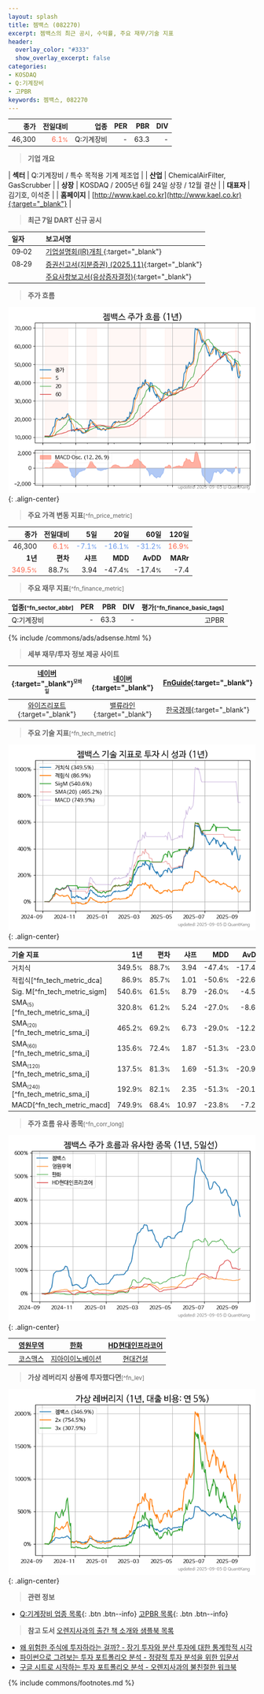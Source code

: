 ```yaml
---
layout: splash
title: 젬백스 (082270)
excerpt: 젬백스의 최근 공시, 수익률, 주요 재무/기술 지표
header:
  overlay_color: "#333"
  show_overlay_excerpt: false
categories:
- KOSDAQ
- Q:기계장비
- 고PBR
keywords: 젬백스, 082270
---
```


| **종가** | **전일대비** | **업종** | **PER** | **PBR** | **DIV** |
| -------: | -----------: | -------: | ------: | ------: | ------: |
| 46,300 | <span style="color: tomato">6.1<small>%</small></span> | Q:기계장비 | - | 63.3 | - |

<!-- more -->


> **기업 개요**<a id="company"></a>

| <span style="white-space:nowrap;">**섹터**</span> | Q:기계장비 / 특수 목적용 기계 제조업 |
| <span style="white-space:nowrap;">**산업**</span> | ChemicalAirFilter, GasScrubber |
| <span style="white-space:nowrap;">**상장**</span> | KOSDAQ / 2005년 6월 24일 상장 / 12월 결산 |
| <span style="white-space:nowrap;">**대표자**</span> | 김기호, 이석준 |
| <span style="white-space:nowrap;">**홈페이지**</span> | [http://www.kael.co.kr](http://www.kael.co.kr){:target="_blank"} |


> **최근 7일 DART 신규 공시**<a id="dart"></a>

| **일자** |      | **보고서명** |
| :------- | :--- | :----------- |
| 09&#x2011;02 | | [기업설명회(IR)개최              ](https://dart.fss.or.kr/dsaf001/main.do?rcpNo=20250902900239){:target="_blank"} |
| 08&#x2011;29 | | [증권신고서(지분증권) (2025.11)](https://dart.fss.or.kr/dsaf001/main.do?rcpNo=20250829002113){:target="_blank"} |
|  | | [주요사항보고서(유상증자결정)](https://dart.fss.or.kr/dsaf001/main.do?rcpNo=20250829001896){:target="_blank"} |


> **주가 흐름**<a id="price"></a>

![082270](/stock/images/082270.png){: .align-center}


> **주요 가격 변동 지표**<small>[^fn_price_metric]</small>

| **종가** | **전일대비** | **5일** | **20일** | **60일** | **120일** |
| -------: | -----------: | ------: | -------: | -------: | --------: |
| 46,300 | <span style="color: tomato">6.1<small>%</small></span> | <span style="color: cornflowerblue">-7.1<small>%</small></span> | <span style="color: cornflowerblue">-16.1<small>%</small></span> | <span style="color: cornflowerblue">-31.2<small>%</small></span> | <span style="color: tomato">16.9<small>%</small></span> |
| **1년** | **편차** | **샤프** | **MDD** | **AvDD** | **MARr** |
| <span style="color: tomato">349.5<small>%</small></span> | 88.7<small>%</small> | 3.94 | -47.4<small>%</small> | -17.4<small>%</small> | -7.4 |


> **주요 재무 지표**<small>[^fn_finance_metric]</small>

| **업종**<small>[^fn_sector_abbr]</small> | **PER** | **PBR** | **DIV** | **평가**<small>[^fn_finance_basic_tags]</small> |
| :--------------------------------------- | ------: | ------: | ------: | ----------------------------------------------: |
| Q:기계장비 | - | 63.3 | - | 고PBR |



{% include /commons/ads/adsense.html %}

> **세부 재무/투자 정보 제공 사이트**

| [네이버](https://m.stock.naver.com/domestic/stock/082270/finance/summary){:target="_blank"}<sup><small>모바일</small></sup> | [네이버](https://finance.naver.com/item/coinfo.naver?code=082270){:target="_blank"} | [FnGuide](https://comp.fnguide.com/SVO2/ASP/SVD_Invest.asp?gicode=A082270&MenuYn=Y){:target="_blank"} |
| :---: | :---: | :---: |
| [와이즈리포트](https://comp.wisereport.co.kr/company/c1040001.aspx?cmp_cd=082270){:target="_blank"} | [밸류라인](https://www.valueline.co.kr/finance/summary/082270){:target="_blank"} | [한국경제](https://markets.hankyung.com/stock/082270/financial-summary){:target="_blank"} |


> **주요 기술 지표**<small>[^fn_tech_metric]</small>


![082270](/stock/images/082270_tech.png){: .align-center}

| **기술 지표** | **1년** | **편차** | **샤프** | **MDD** | **AvDD** |
| :------------ | ------: | -----------: | -------: | ------: | -------: |
| 거치식 | 349.5<small>%</small> | 88.7<small>%</small> | 3.94 | -47.4<small>%</small> | -17.4<small>%</small> |
| 적립식[^fn_tech_metric_dca] | 86.9<small>%</small> | 85.7<small>%</small> | 1.01 | -50.6<small>%</small> | -22.6<small>%</small> |
| Sig. M[^fn_tech_metric_sigm] | 540.6<small>%</small> | 61.5<small>%</small> | 8.79 | -26.0<small>%</small> | -4.5<small>%</small> |
| SMA<small><sub>(5)</sub></small>[^fn_tech_metric_sma_i] | 320.8<small>%</small> | 61.2<small>%</small> | 5.24 | -27.0<small>%</small> | -8.6<small>%</small> |
| SMA<small><sub>(20)</sub></small>[^fn_tech_metric_sma_i] | 465.2<small>%</small> | 69.2<small>%</small> | 6.73 | -29.0<small>%</small> | -12.2<small>%</small> |
| SMA<small><sub>(60)</sub></small>[^fn_tech_metric_sma_i] | 135.6<small>%</small> | 72.4<small>%</small> | 1.87 | -51.3<small>%</small> | -23.0<small>%</small> |
| SMA<small><sub>(120)</sub></small>[^fn_tech_metric_sma_i] | 137.5<small>%</small> | 81.3<small>%</small> | 1.69 | -51.3<small>%</small> | -20.9<small>%</small> |
| SMA<small><sub>(240)</sub></small>[^fn_tech_metric_sma_i] | 192.9<small>%</small> | 82.1<small>%</small> | 2.35 | -51.3<small>%</small> | -20.1<small>%</small> |
| MACD[^fn_tech_metric_macd] | 749.9<small>%</small> | 68.4<small>%</small> | 10.97 | -23.8<small>%</small> | -7.2<small>%</small> |


> **주가 흐름 유사 종목**<a id="corr"></a><small>[^fn_corr_long]</small>

![082270](/stock/images/082270_corr.png){: .align-center}

|       | [영원무역](/111770/) | [한화](/000880/) | [HD현대인프라코어](/042670/) |
| :---: | :------------------------------------: | :------------------------------------: | :------------------------------------: |
|       | [코스맥스](/192820/) | [지아이이노베이션](/358570/) | [현대건설](/000720/) |


> **가상 레버리지 상품에 투자했다면**<a id="2x"></a><small>[^fn_lev]</small>

![082270](/stock/images/082270_2x.png){: .align-center}


> **관련 정보**

- [Q:기계장비 업종 목록](/stats/sector/kosdaq_업종_기계장비_종목/){: .btn .btn--info} [고PBR 목록](/fn/fn_high_pbr/){: .btn .btn--info}

> **참고 도서** [오렌지사과의 출간 책 소개와 샘플북 목록](https://kongdori.tistory.com/691)

- [왜 위험한 주식에 투자하라는 걸까? - 장기 투자와 분산 투자에 대한 통계학적 시각](https://kongdori.tistory.com/421)
- [파이썬으로 그려보는 투자 포트폴리오 분석  - 정량적 투자 분석을 위한 입문서](https://kongdori.tistory.com/643)
- [구글 시트로 시작하는 투자 포트폴리오 분석 - 오렌지사과의 불친절한 워크북](https://kongdori.tistory.com/449)


{% include commons/footnotes.md %}